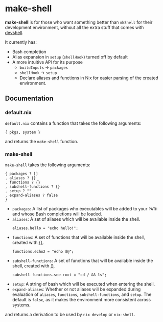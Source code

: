 # make-shell
**make-shell** is for those who want something better than `mkShell` for their development environment, without all the extra stuff that comes with [devshell](https://github.com/numtide/devshell).

It currently has:

- Bash completion
- Alias expansion in `setup` (`shellHook`) turned off by default
- A more intuitive API for its purpose
  - `buildInputs` -> `packages`
  - `shellHook` -> `setup`
  - Declare aliases and functions in Nix for easier parsing of the created environment.

## Documentation
### default.nix
`default.nix` contains a function that takes the following arguments:
```
{ pkgs, system }
```
and returns the `make-shell` function.

### make-shell
`make-shell` takes the following arguments:
```
{ packages ? []
, aliases ? {}
, functions ? {}
, subshell-functions ? {}
, setup ? ""
, expand-aliases ? false
}
```
- `packages`: A list of packages who executables will be added to your `PATH` and whose Bash completions will be loaded.
- `aliases`: A set of aliases which will be available inside the shell.
  ```
  aliases.hello = "echo hello!";
  ```
- `functions`: A set of functions that will be available inside the shell, created with [{}](https://www.gnu.org/software/bash/manual/bash.html#Command-Grouping).
  ```
  functions.echo2 = "echo $@";
  ```
- `subshell-functions`: A set of functions that will be available inside the shell, created with [()](https://www.gnu.org/software/bash/manual/bash.html#Command-Grouping).
  ```
  subshell-functions.see-root = "cd / && ls";
  ```
- `setup`: A string of bash which will be executed when entering the shell.
- `expand-aliases`: Whether or not aliases will be expanded during evaluation of `aliases`, `functions`, `subshell-functions`, and `setup`. The default is `false`, as it makes the environment more consistent across systems.

and returns a derivation to be used by `nix develop` or `nix-shell`.
